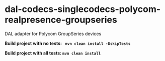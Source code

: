 # dal-codecs-singlecodecs-polycom-realpresence-groupseries
DAL adapter for Polycom GroupSeries devices

**Build project with no tests: ``` mvn clean install -DskipTests```**

**Build project with all tests: ``` mvn clean install ```**